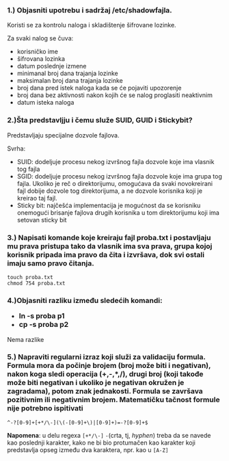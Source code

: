 ### 1.) Objasniti upotrebu i sadržaj /etc/shadowfajla.

Koristi se za kontrolu naloga i skladištenje šifrovane lozinke. 

Za svaki nalog se čuva:

* korisničko ime
* šifrovana lozinka
* datum poslednje izmene
* minimanal broj dana trajanja lozinke
* maksimalan broj dana trajanja lozinke
* broj dana pred istek naloga kada se će pojaviti upozorenje
* broj dana bez aktivnosti nakon kojih će se nalog proglasiti neaktivnim
* datum isteka naloga

### 2.)Šta predstavljju i čemu služe SUID, GUID i Stickybit?

Predstavljaju specijalne dozvole fajlova.

Svrha:

* SUID: dodeljuje procesu nekog izvršnog fajla dozvole koje ima vlasnik tog fajla
* SGID: dodeljuje procesu nekog izvršnog fajla dozvole koje ima grupa tog fajla. Ukoliko je reč o direktorijumu, omogućava da svaki novokreirani fajl dobije dozvole tog direktorijuma, a ne dozvole korisnika koji je kreirao taj fajl.
* Sticky bit: najčešća implementacija je mogućnost da se korisniku onemogući brisanje fajlova drugih korisnika u tom direktorijumu koji ima setovan sticky bit

### 3.) Napisati komande koje kreiraju fajl proba.txt i postavljaju mu prava pristupa tako da vlasnik ima sva prava, grupa kojoj korisnik pripada ima pravo da čita i izvršava, dok svi ostali imaju samo pravo čitanja.

```
touch proba.txt
chmod 754 proba.txt
```

### 4.)Objasniti razliku između sledećih komandi:<br/><ul><li>ln -s proba p1</li><li>cp -s proba p2</li>

Nema razlike

### 5.) Napraviti regularni izraz koji služi za validaciju formula. Formula mora da počinje brojem (broj može biti i negativan), nakon koga sledi operacija (+,-,*,/), drugi broj (koji takođe može biti negativan i ukoliko je negativan okružen je zagradama), potom znak jednakosti. Formula se završava pozitivnim ili negativnim brojem. Matematičku tačnost formule nije potrebno ispitivati

```
^-?[0-9]+[+*/\-](\(-[0-9]+\)|[0-9]+)=-?[0-9]+$
```

**Napomena**: u delu regexa `[+*/\-]` `-`(crta, tj, *hyphen*) treba da se navede kao poslednji karakter, kako ne bi bio protumačen kao karakter koji predstavlja opseg između dva karaktera, npr. kao u `[A-Z]`